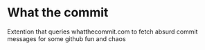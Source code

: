 # What the commit

Extention that queries whatthecommit.com to fetch absurd commit messages for some github fun and chaos